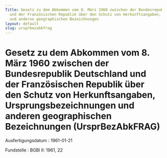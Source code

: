 ```yaml
---
Title: Gesetz zu dem Abkommen vom 8. März 1960 zwischen der Bundesrepublik Deutschland
  und der Französischen Republik über den Schutz von Herkunftsangaben, Ursprungsbezeichnungen
  und anderen geographischen Bezeichnungen
layout: default
slug: ursprbezabkfrag
---
```


# Gesetz zu dem Abkommen vom 8. März 1960 zwischen der Bundesrepublik Deutschland und der Französischen Republik über den Schutz von Herkunftsangaben, Ursprungsbezeichnungen und anderen geographischen Bezeichnungen (UrsprBezAbkFRAG)

Ausfertigungsdatum
:   1961-01-21

Fundstelle
:   BGBl II: 1961, 22

